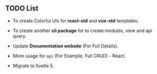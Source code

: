 ## TODO List

- To create Colorful UIs for **react-std** and **vue-std** templates.

- To create another **cli package** for to create modules, view and api query.

- Update **Documentation website** (For Full Details).

- More usage for `api` (For Example, Full CRUD) - React.

- Migrate to Svelte 5.